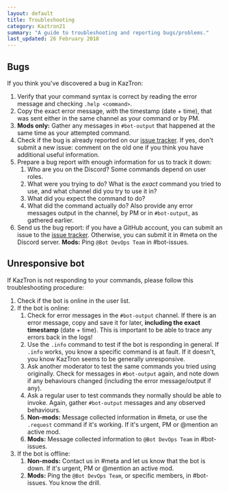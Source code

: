 ```yaml
---
layout: default
title: Troubleshooting
category: Kaztron21
summary: "A guide to troubleshooting and reporting bugs/problems."
last_updated: 26 February 2018
---
```


## Bugs

If you think you've discovered a bug in KazTron:

1. Verify that your command syntax is correct by reading the error message and checking `.help <command>`.
2. Copy the exact error message, *with* the timestamp (date + time), that was sent either in the same channel as your command or by PM.
3. **Mods only:** Gather any messages in `#bot-output` that happened at the same time as your attempted command.
4. Check if the bug is already reported on our [issue tracker](https://github.com/Worldbuilding/KazTron/issues). If yes, don't submit a new issue: comment on the old one if you think you have additional useful information.
4. Prepare a bug report with enough information for us to track it down:
    1. Who are you on the Discord? Some commands depend on user roles.
    2. What were you trying to do? What is the *exact* command you tried to use, and what channel did you try to use it in?
    3. What did you expect the command to do?
    4. What did the command actually do? Also provide any error messages output in the channel, by PM or in `#bot-output`, as gathered earlier.
5. Send us the bug report: if you have a GitHub account, you can submit an issue to the [issue tracker](https://github.com/Worldbuilding/KazTron/issues). Otherwise, you can submit it in #meta on the Discord server. **Mods:** Ping `@Bot DevOps Team` in #bot-issues.

## Unresponsive bot

If KazTron is not responding to your commands, please follow this troubleshooting procedure:

1. Check if the bot is online in the user list.
2. If the bot is online:
    1. Check for error messages in the `#bot-output` channel. If there is an error message, copy and save it for later, **including the exact timestamp** (date + time). This is important to be able to trace any errors back in the logs!
    2. Use the `.info` command to test if the bot is responding in general. If `.info` works, you know a specific command is at fault. If it doesn't, you know KazTron seems to be generally unresponsive.
    3. Ask another moderator to test the same commands you tried using originally. Check for messages in `#bot-output` again, and note down if any behaviours changed (including the error message/output if any).
    4. Ask a regular user to test commands they normally should be able to invoke. Again, gather `#bot-output` messages and any observed behaviours.
    5. **Non-mods:** Message collected information in #meta, or use the `.request` command if it's working. If it's urgent, PM or @mention an active mod.
    6. **Mods:** Message collected information to `@Bot DevOps Team` in #bot-issues.
3. If the bot is offline:
    1. **Non-mods:** Contact us in #meta and let us know that the bot is down. If it's urgent, PM or @mention an active mod.
    2. **Mods:** Ping the `@Bot DevOps Team`, or specific members, in #bot-issues. You know the drill.
    